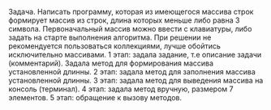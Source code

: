 Задача. Написать программу, которая из имеющегося массива строк формирует массив из строк, длина которых меньше либо равна 3 символа. Первоначальный массив можно ввести с клавиатуры, либо задать на старте выполнения алгоритма. При решении не рекомендуется пользоваться коллекциями, лучше обойтись исключительно массивами.
1 этап: задала задание, т.е описание задачи (комментарий). Задала метод для формирования массива установленной длинны.
2 этап: задала метод для заполнения массива установленной длинны.
3 этап: задала метод для выведения массива на консоль (терминал).
4 этап: задала метод вручную, размером 7 элементов.
5 этап:  обращение к вызову методов.
